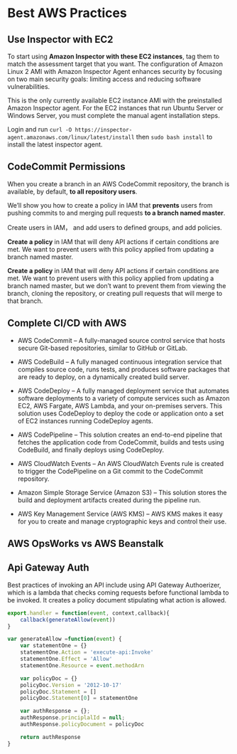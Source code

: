 # Best AWS Practices

## Use Inspector with EC2

To start using **Amazon Inspector with these EC2 instances**, tag them to match the assessment target that you want. The configuration of Amazon Linux 2 AMI with Amazon Inspector Agent enhances security by focusing on two main security goals: limiting access and reducing software vulnerabilities.

This is the only currently available EC2 instance AMI with the preinstalled Amazon Inspector agent. For the EC2 instances that run Ubuntu Server or Windows Server, you must complete the manual agent installation steps.

Login and run `curl -O https://inspector-agent.amazonaws.com/linux/latest/install` then `sudo bash install` to install the latest inspector agent.

## CodeCommit Permissions

When you create a branch in an AWS CodeCommit repository, the branch is available, by default, **to all repository users**.

We’ll show you how to create a policy in IAM that **prevents** users from pushing commits to and merging pull requests **to a branch named master**. 

Create users in IAM， and add users to defined groups, and add policies.

**Create a policy** in IAM that will deny API actions if certain conditions are met. We want to prevent users with this policy applied from updating a branch named master.

**Create a policy** in IAM that will deny API actions if certain conditions are met. We want to prevent users with this policy applied from updating a branch named master, but we don’t want to prevent them from viewing the branch, cloning the repository, or creating pull requests that will merge to that branch.

## Complete CI/CD with AWS

* AWS CodeCommit – A fully-managed source control service that hosts secure Git-based repositories, similar to GitHub or GitLab.

* AWS CodeBuild – A fully managed continuous integration service that compiles source code, runs tests, and produces software packages that are ready to deploy, on a dynamically created build server. 

* AWS CodeDeploy – A fully managed deployment service that automates software deployments to a variety of compute services such as Amazon EC2, AWS Fargate, AWS Lambda, and your on-premises servers. This solution uses CodeDeploy to deploy the code or application onto a set of EC2 instances running CodeDeploy agents.

* AWS CodePipeline –  This solution creates an end-to-end pipeline that fetches the application code from CodeCommit, builds and tests using CodeBuild, and finally deploys using CodeDeploy.

* AWS CloudWatch Events – An AWS CloudWatch Events rule is created to trigger the CodePipeline on a Git commit to the CodeCommit repository.

* Amazon Simple Storage Service (Amazon S3) – This solution stores the build and deployment artifacts created during the pipeline run.

* AWS Key Management Service (AWS KMS) – AWS KMS makes it easy for you to create and manage cryptographic keys and control their use.

## AWS OpsWorks vs AWS Beanstalk

## Api Gateway Auth

Best practices of invoking an API include using API Gateway Authoerizer, which is a lambda that checks coming requests before functional lambda to be invoked. It creates a policy document stipulating what action is allowed. 

```js
export.handler = function(event, context,callback){
    callback(generateAllow(event))
}

var generateAllow =function(event) {
    var statementOne = {}
    statementOne.Action = 'execute-api:Invoke'
    statementOne.Effect = 'Allow'
    statementOne.Resource = event.methodArn

    var policyDoc = {}
    policyDoc.Version = '2012-10-17'
    policyDoc.Statement = []
    policyDoc.Statement[0] = statementOne

    var authResponse = {};
    authResponse.principlalId = null;
    authResponse.policyDocument = policyDoc

    return authResponse
}
```
